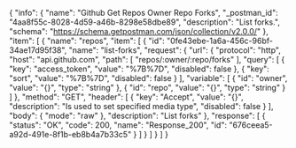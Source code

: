 {
  "info": {
    "name": "Github Get Repos Owner Repo Forks",
    "_postman_id": "4aa8f55c-8028-4d59-a46b-8298e58dbe89",
    "description": "List forks.",
    "schema": "https://schema.getpostman.com/json/collection/v2.0.0/"
  },
  "item": [
    {
      "name": "repos",
      "item": [
        {
          "id": "0fe43ebe-1a6a-456c-96bf-34ae17d95f38",
          "name": "list-forks",
          "request": {
            "url": {
              "protocol": "http",
              "host": "api.github.com",
              "path": [
                "repos/:owner/:repo/forks"
              ],
              "query": [
                {
                  "key": "access_token",
                  "value": "%7B%7D",
                  "disabled": false
                },
                {
                  "key": "sort",
                  "value": "%7B%7D",
                  "disabled": false
                }
              ],
              "variable": [
                {
                  "id": "owner",
                  "value": "{}",
                  "type": "string"
                },
                {
                  "id": "repo",
                  "value": "{}",
                  "type": "string"
                }
              ]
            },
            "method": "GET",
            "header": [
              {
                "key": "Accept",
                "value": "{}",
                "description": "Is used to set specified media type",
                "disabled": false
              }
            ],
            "body": {
              "mode": "raw"
            },
            "description": "List forks"
          },
          "response": [
            {
              "status": "OK",
              "code": 200,
              "name": "Response_200",
              "id": "676ceea5-a92d-491e-8f1b-eb8b4a7b33c5"
            }
          ]
        }
      ]
    }
  ]
}